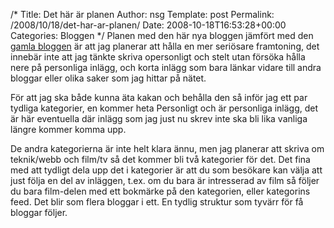 /*
 Title: Det här är planen
 Author: nsg
 Template: post
 Permalink: /2008/10/18/det-har-ar-planen/
 Date: 2008-10-18T16:53:28+00:00
 Categories: Bloggen
*/
Planen med den här nya bloggen jämfört med den [gamla bloggen][1] är att jag planerar att hålla en mer seriösare framtoning, det innebär inte att jag tänkte skriva opersonligt och stelt utan försöka hålla nere på personliga inlägg, och korta inlägg som bara länkar vidare till andra bloggar eller olika saker som jag hittar på nätet.

För att jag ska både kunna äta kakan och behålla den så inför jag ett par tydliga kategorier, en kommer heta Personligt och är personliga inlägg, det är här eventuella där inlägg som jag just nu skrev inte ska bli lika vanliga längre kommer komma upp.

De andra kategorierna är inte helt klara ännu, men jag planerar att skriva om teknik/webb och film/tv så det kommer bli två kategorier för det. Det fina med att tydligt dela upp det i kategorier är att du som besökare kan välja att just följa en del av inläggen, t.ex. om du bara är intresserad av film så följer du bara film-delen med ett bokmärke på den kategorien, eller kategorins feed. Det blir som flera bloggar i ett. En tydlig struktur som tyvärr för få bloggar följer.

<small></small>

 [1]: http://junkpile.se/~s/wp/